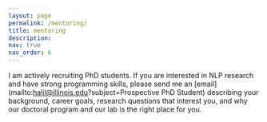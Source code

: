 ```yaml
---
layout: page
permalink: /mentoring/
title: mentoring
description: 
nav: true
nav_order: 6
---
```


I am actively recruiting PhD students. If you are interested in NLP research and have strong programming skills, please send me an [email](mailto:halil@illinois.edu?subject=Prospective PhD Student) describing your background, career goals, research questions that interest you, and why our doctoral program and our lab is the right place for you.

